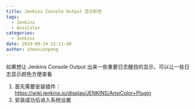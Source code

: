 ```yaml
---
title: Jenkins Console Output 显示彩色
tags:
  - Jenkins
  - AnsiColor
categories:
  - Jenkins
date: 2019-09-24 22:11:40
author: shenxianpeng
---
```


如果想让 Jenkins Console Output 出来一些重要日志醒目的显示，可以让一些日志显示颜色方便查看

1. 首先需要安装插件： https://wiki.jenkins.io/display/JENKINS/AnsiColor+Plugin
2. 安装成功后进入系统设置
